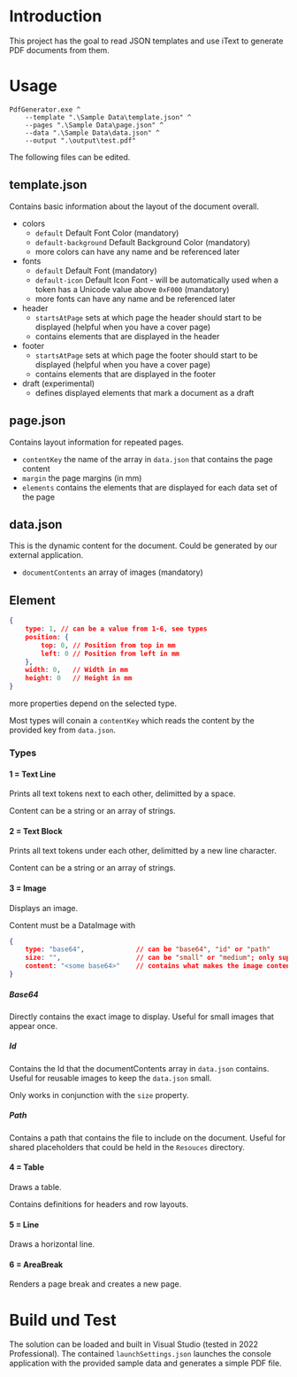 # Introduction
This project has the goal to read JSON templates and use iText to generate PDF documents from them.

# Usage

```batch
PdfGenerator.exe ^
    --template ".\Sample Data\template.json" ^
    --pages ".\Sample Data\page.json" ^
    --data ".\Sample Data\data.json" ^
    --output ".\output\test.pdf"
```

The following files can be edited.

## template.json
Contains basic information about the layout of the document overall.
- colors
  - `default` Default Font Color (mandatory)
  - `default-background` Default Background Color (mandatory)
  - more colors can have any name and be referenced later
- fonts
  - `default` Default Font (mandatory)
  - `default-icon` Default Icon Font - will be automatically used when a token has a Unicode value above `0xF000` (mandatory)
  - more fonts can have any name and be referenced later
- header
  - `startsAtPage` sets at which page the header should start to be displayed (helpful when you have a cover page)
  - contains elements that are displayed in the header
- footer
  - `startsAtPage` sets at which page the footer should start to be displayed (helpful when you have a cover page)
  - contains elements that are displayed in the footer
- draft (experimental)
  - defines displayed elements that mark a document as a draft

## page.json
Contains layout information for repeated pages.
- `contentKey` the name of the array in `data.json` that contains the page content
- `margin` the page margins (in mm)
- `elements` contains the elements that are displayed for each data set of the page

## data.json
This is the dynamic content for the document. Could be generated by our external application.
- `documentContents` an array of images (mandatory)

## Element

```json
{
    type: 1, // can be a value from 1-6, see types
    position: {
        top: 0, // Position from top in mm
        left: 0 // Position from left in mm
    },
    width: 0,   // Width in mm
    height: 0   // Height in mm
}
```

more properties depend on the selected type.

Most types will conain a `contentKey` which reads the content by the provided key from `data.json`.

### Types

#### 1 = Text Line
Prints all text tokens next to each other, delimitted by a space.

Content can be a string or an array of strings.

#### 2 = Text Block
Prints all text tokens under each other, delimitted by a new line character.

Content can be a string or an array of strings.

#### 3 = Image
Displays an image.

Content must be a DataImage with

```json
{
    type: "base64",             // can be "base64", "id" or "path"
    size: "",                   // can be "small" or "medium"; only supported for type "id"
    content: "<some base64>"    // contains what makes the image content depending on the type
}
```

##### Base64
Directly contains the exact image to display.
Useful for small images that appear once.

##### Id
Contains the Id that the documentContents array in `data.json` contains.
Useful for reusable images to keep the `data.json` small.

Only works in conjunction with the `size` property.

##### Path
Contains a path that contains the file to include on the document.
Useful for shared placeholders that could be held in the `Resouces` directory.

#### 4 = Table
Draws a table.

Contains definitions for headers and row layouts.

#### 5 = Line
Draws a horizontal line.

#### 6 = AreaBreak
Renders a page break and creates a new page.

# Build und Test
The solution can be loaded and built in Visual Studio (tested in 2022 Professional).
The contained `launchSettings.json` launches the console application with the provided sample data
and generates a simple PDF file.
